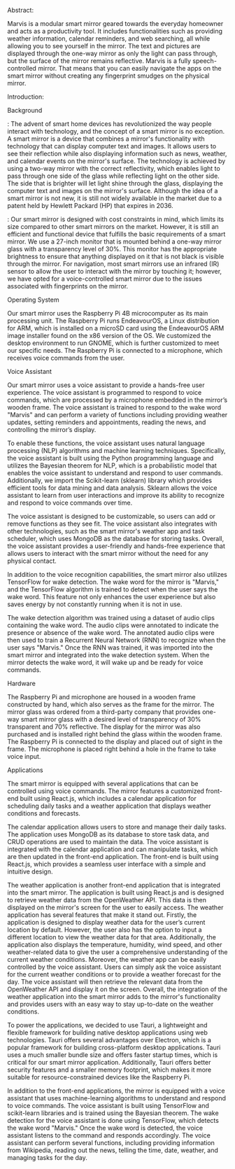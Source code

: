 Abstract: 

Marvis is a modular smart mirror geared towards the everyday homeowner and acts as a productivity tool. It includes functionalities such as providing weather information, calendar reminders, and web searching, all while allowing you to see yourself in the mirror. The text and pictures are displayed through the one-way mirror as only the light can pass through, but the surface of the mirror remains reflective. Marvis is a fully speech-controlled mirror. That means that you can easily navigate the apps on the smart mirror without creating any fingerprint smudges on the physical mirror. 

 

Introduction: 

Background 

: The advent of smart home devices has revolutionized the way people interact with technology, and the concept of a smart mirror is no exception. A smart mirror is a device that combines a mirror's functionality with technology that can display computer text and images. It allows users to see their reflection while also displaying information such as news, weather, and calendar events on the mirror's surface. The technology is achieved by using a two-way mirror with the correct reflectivity, which enables light to pass through one side of the glass while reflecting light on the other side. The side that is brighter will let light shine through the glass, displaying the computer text and images on the mirror's surface. Although the idea of a smart mirror is not new, it is still not widely available in the market due to a patent held by Hewlett Packard (HP) that expires in 2036. 

: Our smart mirror is designed with cost constraints in mind, which limits its size compared to other smart mirrors on the market. However, it is still an efficient and functional device that fulfills the basic requirements of a smart mirror. We use a 27-inch monitor that is mounted behind a one-way mirror glass with a transparency level of 30%. This monitor has the appropriate brightness to ensure that anything displayed on it that is not black is visible through the mirror. For navigation, most smart mirrors use an infrared (IR) sensor to allow the user to interact with the mirror by touching it; however, we have opted for a voice-controlled smart mirror due to the issues associated with fingerprints on the mirror. 

Operating System 

Our smart mirror uses the Raspberry Pi 4B microcomputer as its main processing unit. The Raspberry Pi runs EndeavourOS, a Linux distribution for ARM, which is installed on a microSD card using the EndeavourOS ARM image installer found on the x86 version of the OS. We customized the desktop environment to run GNOME, which is further customized to meet our specific needs. The Raspberry Pi is connected to a microphone, which receives voice commands from the user. 

Voice Assistant 

Our smart mirror uses a voice assistant to provide a hands-free user experience. The voice assistant is programmed to respond to voice commands, which are processed by a microphone embedded in the mirror’s wooden frame. The voice assistant is trained to respond to the wake word "Marvis" and can perform a variety of functions including providing weather updates, setting reminders and appointments, reading the news, and controlling the mirror’s display. 

To enable these functions, the voice assistant uses natural language processing (NLP) algorithms and machine learning techniques. Specifically, the voice assistant is built using the Python programming language and utilizes the Bayesian theorem for NLP, which is a probabilistic model that enables the voice assistant to understand and respond to user commands. Additionally, we import the Scikit-learn (sklearn) library which provides efficient tools for data mining and data analysis. Sklearn allows the voice assistant to learn from user interactions and improve its ability to recognize and respond to voice commands over time. 

The voice assistant is designed to be customizable, so users can add or remove functions as they see fit. The voice assistant also integrates with other technologies, such as the smart mirror's weather app and task scheduler, which uses MongoDB as the database for storing tasks. Overall, the voice assistant provides a user-friendly and hands-free experience that allows users to interact with the smart mirror without the need for any physical contact. 

In addition to the voice recognition capabilities, the smart mirror also utilizes TensorFlow for wake detection. The wake word for the mirror is "Marvis," and the TensorFlow algorithm is trained to detect when the user says the wake word. This feature not only enhances the user experience but also saves energy by not constantly running when it is not in use. 

The wake detection algorithm was trained using a dataset of audio clips containing the wake word. The audio clips were annotated to indicate the presence or absence of the wake word. The annotated audio clips were then used to train a Recurrent Neural Network (RNN) to recognize when the user says "Marvis." Once the RNN was trained, it was imported into the smart mirror and integrated into the wake detection system. When the mirror detects the wake word, it will wake up and be ready for voice commands. 

Hardware 

The Raspberry Pi and microphone are housed in a wooden frame constructed by hand, which also serves as the frame for the mirror. The mirror glass was ordered from a third-party company that provides one-way smart mirror glass with a desired level of transparency of 30% transparent and 70% reflective. The display for the mirror was also purchased and is installed right behind the glass within the wooden frame. The Raspberry Pi is connected to the display and placed out of sight in the frame. The microphone is placed right behind a hole in the frame to take voice input. 

Applications 

The smart mirror is equipped with several applications that can be controlled using voice commands. The mirror features a customized front-end built using React.js, which includes a calendar application for scheduling daily tasks and a weather application that displays weather conditions and forecasts. 

The calendar application allows users to store and manage their daily tasks. The application uses MongoDB as its database to store task data, and CRUD operations are used to maintain the data. The voice assistant is integrated with the calendar application and can manipulate tasks, which are then updated in the front-end application. The front-end is built using React.js, which provides a seamless user interface with a simple and intuitive design. 

The weather application is another front-end application that is integrated into the smart mirror. The application is built using React.js and is designed to retrieve weather data from the OpenWeather API. This data is then displayed on the mirror's screen for the user to easily access. The weather application has several features that make it stand out. Firstly, the application is designed to display weather data for the user’s current location by default. However, the user also has the option to input a different location to view the weather data for that area. Additionally, the application also displays the temperature, humidity, wind speed, and other weather-related data to give the user a comprehensive understanding of the current weather conditions. Moreover, the weather app can be easily controlled by the voice assistant. Users can simply ask the voice assistant for the current weather conditions or to provide a weather forecast for the day. The voice assistant will then retrieve the relevant data from the OpenWeather API and display it on the screen. Overall, the integration of the weather application into the smart mirror adds to the mirror's functionality and provides users with an easy way to stay up-to-date on the weather conditions. 

To power the applications, we decided to use Tauri, a lightweight and flexible framework for building native desktop applications using web technologies. Tauri offers several advantages over Electron, which is a popular framework for building cross-platform desktop applications. Tauri uses a much smaller bundle size and offers faster startup times, which is critical for our smart mirror application. Additionally, Tauri offers better security features and a smaller memory footprint, which makes it more suitable for resource-constrained devices like the Raspberry Pi. 

In addition to the front-end applications, the mirror is equipped with a voice assistant that uses machine-learning algorithms to understand and respond to voice commands. The voice assistant is built using TensorFlow and scikit-learn libraries and is trained using the Bayesian theorem. The wake detection for the voice assistant is done using TensorFlow, which detects the wake word "Marvis." Once the wake word is detected, the voice assistant listens to the command and responds accordingly. The voice assistant can perform several functions, including providing information from Wikipedia, reading out the news, telling the time, date, weather, and managing tasks for the day. 
